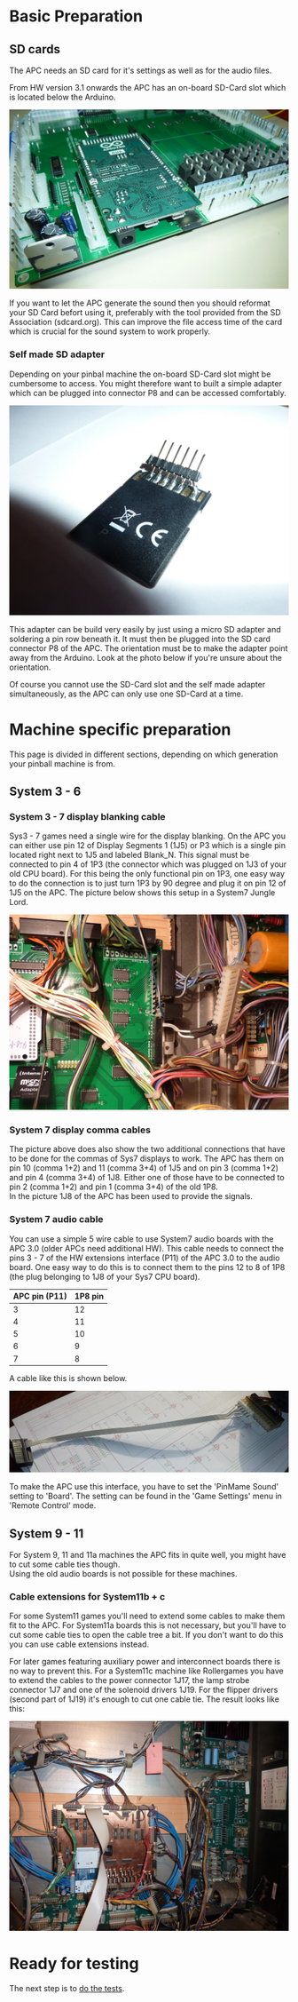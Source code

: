 # Basic Preparation

## SD cards

The APC needs an SD card for it's settings as well as for the audio files.

From HW version 3.1 onwards the APC has an on-board SD-Card slot which is located below the Arduino.

![SD slot](https://github.com/AmokSolderer/APC/blob/master/DOC/PICS/SDonBoard.JPG)

If you want to let the APC generate the sound then you should reformat your SD Card befort using it, preferably with the tool provided from the SD Association (sdcard.org). This can improve the file access time of the card which is crucial for the sound system to work properly.

### Self made SD adapter

Depending on your pinbal machine the on-board SD-Card slot might be cumbersome to access. You might therefore want to built a simple adapter which can be plugged into connector P8 and can be accessed comfortably.

![SD adapter](https://github.com/AmokSolderer/APC/blob/master/DOC/PICS/SDadapter.JPG)

This adapter can be build very easily by just using a micro SD adapter and soldering a pin row beneath it. It must then be plugged into the SD card connector P8 of the APC. The orientation must be to make the adapter point away from the Arduino. Look at the photo below if you're unsure about the orientation.

Of course you cannot use the SD-Card slot and the self made adapter simultaneously, as the APC can only use one SD-Card at a time.

# Machine specific preparation

This page is divided in different sections, depending on which generation your pinball machine is from. 

## System 3 - 6 

### System 3 - 7 display blanking cable

Sys3 - 7 games need a single wire for the display blanking. On the APC you can either use pin 12 of Display Segments 1 (1J5) or P3 which is a single pin located right next to 1J5 and labeled Blank_N. This signal must be connected to pin 4 of 1P3 (the connector which was plugged on 1J3 of your old CPU board). For this being the only functional pin on 1P3, one easy way to do the connection is to just turn 1P3 by 90 degree and plug it on pin 12 of 1J5 on the APC. The picture below shows this setup in a System7 Jungle Lord.

![Sys7DispCable](https://github.com/AmokSolderer/APC/blob/master/DOC/PICS/Sys7DispCable.JPG)

### System 7 display comma cables

The picture above does also show the two additional connections that have to be done for the commas of Sys7 displays to work. The APC has them on pin 10 (comma 1+2) and 11 (comma 3+4) of 1J5 and on pin 3 (comma 1+2) and pin 4 (comma 3+4) of 1J8. Either one of those have to be connected to pin 2 (comma 1+2) and pin 1 (comma 3+4) of the old 1P8.  
In the picture 1J8 of the APC has been used to provide the signals.

### System 7 audio cable

You can use a simple 5 wire cable to use System7 audio boards with the APC 3.0 (older APCs need additional HW). This cable needs to connect the pins 3 - 7 of the HW extensions interface (P11) of the APC 3.0 to the audio board. One easy way to do this is to connect them to the pins 12 to 8 of 1P8 (the plug belonging to 1J8 of your Sys7 CPU board).

|APC pin (P11)| 1P8 pin |
|--|--|
|3|12|
|4|11|
|5|10|
|6|9|
|7|8|

A cable like this is shown below. 

![Sys7SoundCable](https://github.com/AmokSolderer/APC/blob/master/DOC/PICS/Sys7SoundCable.jpg)

To make the APC use this interface, you have to set the 'PinMame Sound' setting to 'Board'. The setting can be found in the 'Game Settings' menu in 'Remote Control' mode.

## System 9 - 11

For System 9, 11 and 11a machines the APC fits in quite well, you might have to cut some cable ties though.  
Using the old audio boards is not possible for these machines.

### Cable extensions for System11b + c

For some System11 games you'll need to extend some cables to make them fit to the APC. For System11a boards this is not necessary, but you'll have to cut some cable ties to open the cable tree a bit. If you don't want to do this you can use  cable extensions instead.

For later games featuring auxiliary power and interconnect boards there is no way to prevent this. For a System11c machine like Rollergames you have to extend the cables to the power connector 1J17, the lamp strobe connector 1J7 and one of the solenoid drivers 1J19. For the flipper drivers (second part of 1J19) it's enough to cut one cable tie. The result looks like this:

![APC_Rollergames](https://github.com/AmokSolderer/APC/blob/master/DOC/PICS/APC_Rollergames.JPG)

# Ready for testing

The next step is to [do the tests](https://github.com/AmokSolderer/APC/blob/master/DOC/InitialTests.md).
